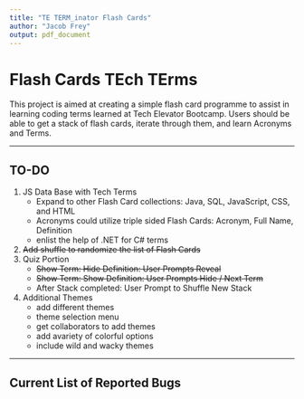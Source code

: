 ```yaml
---
title: "TE TERM_inator Flash Cards"
author: "Jacob Frey"
output: pdf_document
---
```


# Flash Cards TEch TErms

This project is aimed at creating a simple flash card programme to assist in learning coding terms learned at Tech Elevator Bootcamp. 
Users should be able to get a stack of flash cards, iterate through them, and learn Acronyms and Terms.

***

## TO-DO

1. JS Data Base with Tech Terms
   + Expand to other Flash Card collections: Java, SQL, JavaScript, CSS, and HTML
   + Acronyms could utilize triple sided Flash Cards: Acronym, Full Name, Definition
   + enlist the help of .NET for C# terms
2. ~~Add shuffle to randomize the list of Flash Cards~~  
3. Quiz Portion
   + ~~Show Term: Hide Definition: User Prompts Reveal~~
   + ~~Show Term: Show Definition: User Prompts Hide / Next Term~~
   + After Stack completed: User Prompt to Shuffle New Stack
4. Additional Themes
   + add different themes
   + theme selection menu
   + get collaborators to add themes
   + add avariety of colorful options
   + include wild and wacky themes
***

## Current List of Reported Bugs ##